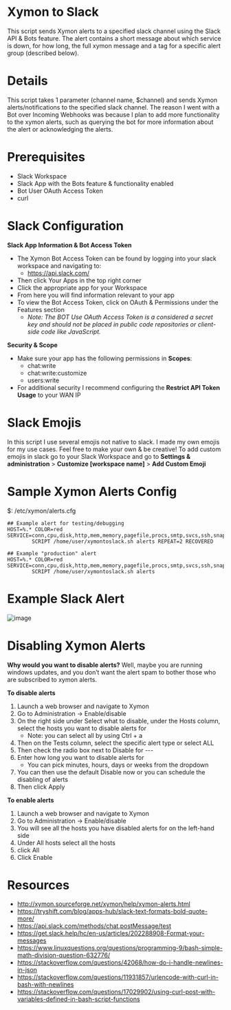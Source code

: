 # Xymon to Slack
This script sends Xymon alerts to a specified slack channel using the Slack API & Bots feature. The alert contains a short message about which service is down, for how long, the full xymon message and a tag for a specific alert group (described below).

# Details
This script takes 1 parameter (channel name, $channel) and sends Xymon alerts/notifications to the specified slack channel. The reason I went with a Bot over Incoming Webhooks was because I plan to add more functionality to the xymon alerts, such as querying the bot for more information about the alert or acknowledging the alerts.

# Prerequisites
- Slack Workspace
- Slack App with the Bots feature & functionality enabled
- Bot User OAuth Access Token
- curl

# Slack Configuration
**Slack App Information & Bot Access Token**
- The Xymon Bot Access Token can be found by logging into your slack workspace and navigating to:
	- https://api.slack.com/
- Then click Your Apps in the top right corner
- Click the appropriate app for your Workspace
- From here you will find information relevant to your app
- To view the Bot Access Token, click on OAuth & Permissions under the Features section
	- _Note: The BOT Use OAuth Access Token is a considered a secret key and should not be placed in public code repositories or client-side code like JavaScript._

**Security & Scope**
- Make sure your app has the following permissions in **Scopes**:
	- chat:write
	- chat:write:customize
	- users:write
- For additional security I recommend configuring the **Restrict API Token Usage** to your WAN IP

# Slack Emojis
In this script I use several emojis not native to slack. I made my own emojis for my use cases. Feel free to make your own & be creative! To add custom emojis in slack go to your Slack Workspace and go to **Settings & administration** > **Customize [workspace name]** > **Add Custom Emoji**

# Sample Xymon Alerts Config
$: /etc/xymon/alerts.cfg
```
## Example alert for testing/debugging
HOST=%.* COLOR=red SERVICE=conn,cpu,disk,http,mem,memory,pagefile,procs,smtp,svcs,ssh,snapshots
        SCRIPT /home/user/xymontoslack.sh alerts REPEAT=2 RECOVERED

## Example "production" alert
HOST=%.* COLOR=red SERVICE=conn,cpu,disk,http,mem,memory,pagefile,procs,smtp,svcs,ssh,snapshots
        SCRIPT /home/user/xymontoslack.sh alerts
```

# Example Slack Alert
![image](https://user-images.githubusercontent.com/7014376/86933883-0d495e80-c109-11ea-9921-c6208266d986.png)


# Disabling Xymon Alerts
**Why would you want to disable alerts?**
Well, maybe you are running windows updates, and you don’t want the alert spam to bother those who are subscribed to xymon alerts.

**To disable alerts**

1.	Launch a web browser and navigate to Xymon
2.	Go to Administration -> Enable/disable
3.	On the right side under Select what to disable, under the Hosts column, select the hosts you want to disable alerts for
	- Note: you can select all by using Ctrl + a
4.	Then on the Tests column, select the specific alert type or select ALL
5.	Then check the radio box next to Disable for ---
6.	Enter how long you want to disable alerts for
	- You can pick minutes, hours, days or weeks from the dropdown
7.	You can then use the default Disable now or you can schedule the disabling of alerts
8.	Then click Apply

**To enable alerts**
1.	Launch a web browser and navigate to Xymon
2.	Go to Administration -> Enable/disable
3.	You will see all the hosts you have disabled alerts for on the left-hand side
4.	Under All hosts select all the hosts
5.	click All
6.	Click Enable


# Resources
- http://xymon.sourceforge.net/xymon/help/xymon-alerts.html
- https://tryshift.com/blog/apps-hub/slack-text-formats-bold-quote-more/
- https://api.slack.com/methods/chat.postMessage/test
- https://get.slack.help/hc/en-us/articles/202288908-Format-your-messages
- https://www.linuxquestions.org/questions/programming-9/bash-simple-math-division-question-632776/
- https://stackoverflow.com/questions/42068/how-do-i-handle-newlines-in-json
- https://stackoverflow.com/questions/11931857/urlencode-with-curl-in-bash-with-newlines
- https://stackoverflow.com/questions/17029902/using-curl-post-with-variables-defined-in-bash-script-functions

